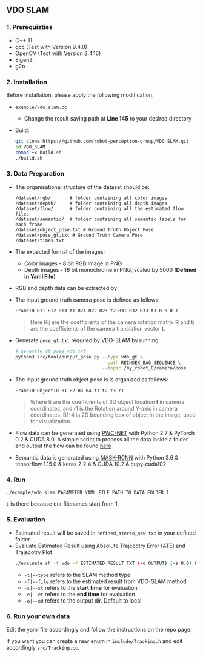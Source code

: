 ## VDO SLAM

### 1. Prerequisties

- C++ 11
- gcc (Test with Version 9.4.0)
- OpenCV (Test with Version 3.4.16)
- Eigen3
- g2o

### 2. Installation

Before installation, please apply the following modification:

- `example/vdo_slam.cc`
    - Change the result saving path at **Line 145** to your desired directory

- Build:
  ```bash
  git clone https://github.com/robot-perception-group/VDO_SLAM.git
  cd VDO_SLAM
  chmod +x build.sh
  ./build.sh
  ```

### 3. Data Preparation

- The organisational structure of the dataset should be:

  ```
  /dataset/rgb/       # folder containing all color images
  /dataset/depth/     # folder containing all depth images
  /dataset/flow/      # folder containing all the estimated flow files
  /dataset/semantic/  # folder containing all semantic labels for each frame
  /dataset/object_pose.txt # Ground Truth Object Pose
  /dataset/pose_gt.txt # Ground Truth Camera Pose
  /dataset/times.txt
  ```

- The expected format of the images:
    - Color images - 8 bit RGB Image in PNG
    - Depth images - 16 bit monochrome in PNG, scaled by 5000 (**Defined in Yaml File**)

- RGB and depth data can be extracted by 

- The input ground truth camera pose is defined as follows:

  ```
  FrameID R11 R12 R13 t1 R21 R22 R23 t2 R31 R32 R33 t3 0 0 0 1
  ```

  > Here Rij are the coefficients of the camera rotation matrix **R** and ti are the coefficients of the camera translation vector **t**.

- Generate `pose_gt.txt` requried by VDO-SLAM by running:
  ```bash
  # generate gt_pose_vdo.txt
  python3 src/tool/output_pose.py --type vdo_gt \
                                  --path REINDEX_BAG_SEQUENCE \
                                  --topic /my_robot_0/camera/pose
  ```
- The input ground truth object pose is is organized as follows:

  ```
  FrameID ObjectID B1 B2 B3 B4 t1 t2 t3 r1
  ```

  > Where ti are the coefficients of 3D object location **t** in camera coordinates, and r1 is the Rotation around Y-axis in camera coordinates. B1-4 is 2D bounding box of object in the image, used for visualization.

- Flow data can be generated using [PWC-NET](https://github.com/NVlabs/PWC-Net) with Python 2.7 & PyTorch 0.2 & CUDA 8.0.
  A simple script to process all the data inside a folder and output the flow can be found [here](https://github.com/robot-perception-group/GRADE-eval/tree/main/evaluation/src/script_pwc.py)
- Semantic data is generated using [MASK-RCNN](https://github.com/matterport/Mask_RCNN) with Python 3.6 & tensorflow 1.15.0 & keras 2.2.4 & CUDA 10.2 & cupy-cuda102


### 4. Run

```bash
./example/vdo_slam PARAMETER_YAML_FILE PATH_TO_DATA_FOLDER 1
```

`1` is there because our filenames start from 1.

### 5. Evaluation

- Estimated result will be saved in `refined_stereo_new.txt` in your defined folder
- Evaluate Estimated Result using Absolute Trajecotry Error (ATE) and Trajecotry Plot
  ```bash
  ./evaluate.sh -t vdo -f ESTIMATED_RESULT_TXT (-o OUTPUT) (-s 0.0) (-e 60.0)
  ```
    - `-t|--type` refers to the SLAM method type
    - `-f|--file` refers to the estimated result from VDO-SLAM method
    - `-s|--st` refers to the **start time** for evaluation
    - `-e|--et` refers to the **end time** for evaluation
    - `-o|--od` refers to the output dir. Default to local.
  
### 6. Run your own data

Edit the yaml file accordingly and follow the instructions on the repo page.

If you want you can create a new enum in `include/Tracking.h` and edit accordingly `src/Tracking.cc`.